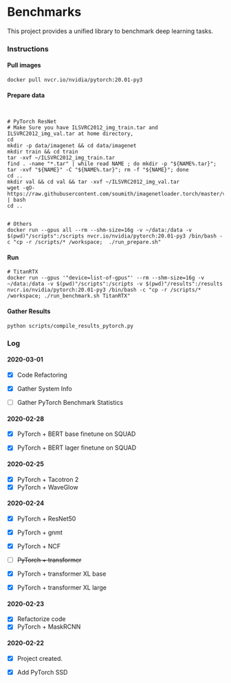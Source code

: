 # Benchmarks


This project provides a unified library to benchmark deep learning tasks. 


### Instructions

#### Pull images

```
docker pull nvcr.io/nvidia/pytorch:20.01-py3
```

#### Prepare data

```


# PyTorch ResNet
# Make Sure you have ILSVRC2012_img_train.tar and ILSVRC2012_img_val.tar at home directory,
cd
mkdir -p data/imagenet && cd data/imagenet
mkdir train && cd train 
tar -xvf ~/ILSVRC2012_img_train.tar 
find . -name "*.tar" | while read NAME ; do mkdir -p "${NAME%.tar}"; tar -xvf "${NAME}" -C "${NAME%.tar}"; rm -f "${NAME}"; done 
cd ..
mkdir val && cd val && tar -xvf ~/ILSVRC2012_img_val.tar
wget -qO- https://raw.githubusercontent.com/soumith/imagenetloader.torch/master/valprep.sh | bash
cd ..


# Others
docker run --gpus all --rm --shm-size=16g -v ~/data:/data -v $(pwd)"/scripts":/scripts nvcr.io/nvidia/pytorch:20.01-py3 /bin/bash -c "cp -r /scripts/* /workspace;  ./run_prepare.sh"
```

#### Run 

```
# TitanRTX
docker run --gpus '"device=list-of-gpus"' --rm --shm-size=16g -v ~/data:/data -v $(pwd)"/scripts":/scripts -v $(pwd)"/results":/results nvcr.io/nvidia/pytorch:20.01-py3 /bin/bash -c "cp -r /scripts/* /workspace; ./run_benchmark.sh TitanRTX"
```

#### Gather Results

```
python scripts/compile_results_pytorch.py
```

### Log

#### 2020-03-01

- [x] Code Refactoring
- [x] Gather System Info
- [ ] Gather PyTorch Benchmark Statistics


#### 2020-02-28

- [x] PyTorch + BERT base finetune on SQUAD
- [x] PyTorch + BERT lager finetune on SQUAD


#### 2020-02-25

- [x] PyTorch + Tacotron 2
- [x] PyTorch + WaveGlow

#### 2020-02-24

- [x] PyTorch + ResNet50
- [x] PyTorch + gnmt
- [x] PyTorch + NCF
- [ ] ~~PyTorch + transformer~~
- [x] PyTorch + transformer XL base
- [x] PyTorch + transformer XL large


#### 2020-02-23

- [x] Refactorize code
- [x] PyTorch + MaskRCNN

#### 2020-02-22

- [x] Project created.
- [x] Add PyTorch SSD

